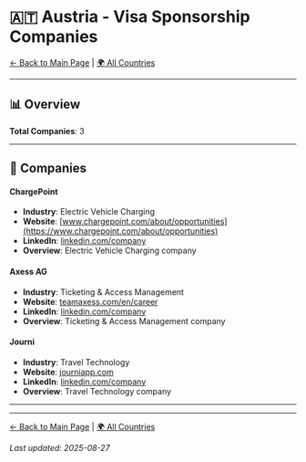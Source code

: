 # 🇦🇹 Austria - Visa Sponsorship Companies

[← Back to Main Page](../../README.md) | [🌍 All Countries](../countries.md)

---

## 📊 Overview

**Total Companies**: 3  




---

## 🏢 Companies

#### **ChargePoint**
- **Industry**: Electric Vehicle Charging
- **Website**: [www.chargepoint.com/about/opportunities](https://www.chargepoint.com/about/opportunities)
- **LinkedIn**: [linkedin.com/company](https://www.linkedin.com/company/chargepoint/jobs/)
- **Overview**: Electric Vehicle Charging company

#### **Axess AG**
- **Industry**: Ticketing & Access Management
- **Website**: [teamaxess.com/en/career](https://teamaxess.com/en/career)
- **LinkedIn**: [linkedin.com/company](https://www.linkedin.com/company/axess-ag/)
- **Overview**: Ticketing & Access Management company

#### **Journi**
- **Industry**: Travel Technology
- **Website**: [journiapp.com](https://journiapp.com)
- **LinkedIn**: [linkedin.com/company](https://www.linkedin.com/company/journiapp/jobs/)
- **Overview**: Travel Technology company

---

---

[← Back to Main Page](../../README.md) | [🌍 All Countries](../countries.md)

*Last updated: 2025-08-27*
